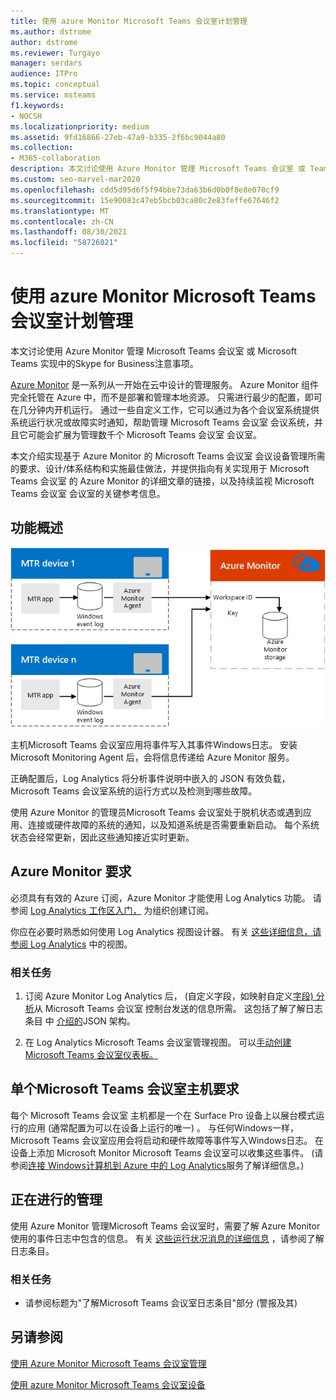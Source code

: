 ```yaml
---
title: 使用 azure Monitor Microsoft Teams 会议室计划管理
ms.author: dstrome
author: dstrome
ms.reviewer: Turgayo
manager: serdars
audience: ITPro
ms.topic: conceptual
ms.service: msteams
f1.keywords:
- NOCSH
ms.localizationpriority: medium
ms.assetid: 9fd16866-27eb-47a9-b335-2f6bc9044a80
ms.collection:
- M365-collaboration
description: 本文讨论使用 Azure Monitor 管理 Microsoft Teams 会议室 或 Teams 实现中的Skype for Business注意事项。
ms.custom: seo-marvel-mar2020
ms.openlocfilehash: cdd5d95d6f5f94bbe73da63b6d0b0f8e8e070cf9
ms.sourcegitcommit: 15e90083c47eb5bcb03ca80c2e83feffe67646f2
ms.translationtype: MT
ms.contentlocale: zh-CN
ms.lasthandoff: 08/30/2021
ms.locfileid: "58726021"
---
```

# <a name="plan-microsoft-teams-rooms-management-with-azure-monitor"></a>使用 azure Monitor Microsoft Teams 会议室计划管理
 
 本文讨论使用 Azure Monitor 管理 Microsoft Teams 会议室 或 Microsoft Teams 实现中的Skype for Business注意事项。
  
[Azure Monitor](/azure/azure-monitor/overview) 是一系列从一开始在云中设计的管理服务。 Azure Monitor 组件完全托管在 Azure 中，而不是部署和管理本地资源。 只需进行最少的配置，即可在几分钟内开机运行。 通过一些自定义工作，它可以通过为各个会议室系统提供系统运行状况或故障实时通知，帮助管理 Microsoft Teams 会议室 会议系统，并且它可能会扩展为管理数千个 Microsoft Teams 会议室 会议室。
  
本文介绍实现基于 Azure Monitor 的 Microsoft Teams 会议室 会议设备管理所需的要求、设计/体系结构和实施最佳做法，并提供指向有关实现用于 Microsoft Teams 会议室 的 Azure Monitor 的详细文章的链接，以及持续监视 Microsoft Teams 会议室 会议室的关键参考信息。 
  
## <a name="functional-overview"></a>功能概述

![使用 Azure Monitor Microsoft Teams 会议室管理图表。](../media/3f2ae1b8-61ea-4cd6-afb4-4bd75ccc746a.png)
  
主机Microsoft Teams 会议室应用将事件写入其事件Windows日志。 安装 Microsoft Monitoring Agent 后，会将信息传递给 Azure Monitor 服务。 
  
正确配置后，Log Analytics 将分析事件说明中嵌入的 JSON 有效负载，Microsoft Teams 会议室系统的运行方式以及检测到哪些故障。 
  
使用 Azure Monitor 的管理员Microsoft Teams 会议室处于脱机状态或遇到应用、连接或硬件故障的系统的通知，以及知道系统是否需要重新启动。 每个系统状态会经常更新，因此这些通知接近实时更新。
  
## <a name="azure-monitor-requirements"></a>Azure Monitor 要求

必须具有有效的 Azure 订阅，Azure Monitor 才能使用 Log Analytics 功能。 请参阅 [Log Analytics 工作区入门，](/azure/azure-monitor/learn/quick-create-workspace) 为组织创建订阅。
  
你应在必要时熟悉如何使用 Log Analytics 视图设计器。 有关 [这些详细信息，请参阅 Log Analytics](/azure/azure-monitor/platform/view-designer) 中的视图。
  
### <a name="related-tasks"></a>相关任务

1. 订阅 Azure Monitor Log Analytics 后， (自定义字段，如映射自定义[字段) 分析](azure-monitor-deploy.md#Custom_fields)从 Microsoft Teams 会议室 控制台发送的信息所需。 这包括了解了解日志条目 中 [介绍的](azure-monitor-manage.md#understand-the-log-entries)JSON 架构。
    
2. 在 Log Analytics Microsoft Teams 会议室管理视图。 可以[手动创建Microsoft Teams 会议室仪表板。](azure-monitor-deploy.md#create-a-microsoft-teams-rooms-dashboard-manually)
    
## <a name="individual-microsoft-teams-rooms-console-requirements"></a>单个Microsoft Teams 会议室主机要求

每个 Microsoft Teams 会议室 主机都是一个在 Surface Pro 设备上以展台模式运行的应用 (通常配置为可以在设备上运行的唯一) 。 与任何Windows一样，Microsoft Teams 会议室应用会将启动和硬件故障等事件写入Windows日志。 在设备上添加 Microsoft Monitor Microsoft Teams 会议室可以收集这些事件。  (请参阅[连接 Windows计算机到 Azure 中的 Log Analytics](/azure/azure-monitor/platform/agent-windows)服务了解详细信息。) 
  
## <a name="ongoing-management"></a>正在进行的管理

使用 Azure Monitor 管理Microsoft Teams 会议室时，需要了解 Azure Monitor 使用的事件日志中包含的信息。 有关 [这些运行状况消息的详细信息](azure-monitor-manage.md#understand-the-log-entries) ，请参阅了解日志条目。
  
### <a name="related-tasks"></a>相关任务

- 请参阅标题为"了解Microsoft Teams 会议室日志条目"部分 (警报及其) [](azure-monitor-manage.md#understand-the-log-entries)
    
## <a name="see-also"></a>另请参阅

[使用 Azure Monitor Microsoft Teams 会议室管理](azure-monitor-deploy.md)
  
[使用 azure Monitor Microsoft Teams 会议室设备](azure-monitor-manage.md)
